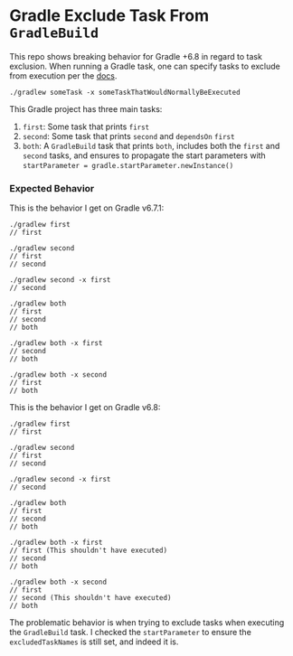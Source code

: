 # Gradle Exclude Task From `GradleBuild`

This repo shows breaking behavior for Gradle +6.8 in regard to task exclusion. When running a Gradle task, one can specify tasks to exclude from execution per the [docs](https://docs.gradle.org/current/userguide/command_line_interface.html#sec:excluding_tasks_from_the_command_line).

```
./gradlew someTask -x someTaskThatWouldNormallyBeExecuted
```

This Gradle project has three main tasks:
1. `first`: Some task that prints `first`
2. `second`: Some task that prints `second` and `dependsOn` `first`
3. `both`: A `GradleBuild` task that prints `both`, includes both the `first` and `second` tasks, and ensures to propagate the start parameters with `startParameter = gradle.startParameter.newInstance()`

### Expected Behavior

This is the behavior I get on Gradle v6.7.1:
```
./gradlew first
// first

./gradlew second
// first
// second

./gradlew second -x first
// second

./gradlew both
// first
// second
// both

./gradlew both -x first
// second
// both

./gradlew both -x second
// first
// both
```

This is the behavior I get on Gradle v6.8:
```
./gradlew first
// first

./gradlew second
// first
// second

./gradlew second -x first
// second

./gradlew both
// first
// second
// both

./gradlew both -x first
// first (This shouldn't have executed)
// second
// both

./gradlew both -x second
// first
// second (This shouldn't have executed)
// both
```

The problematic behavior is when trying to exclude tasks when executing the `GradleBuild` task. I checked the `startParameter` to ensure the `excludedTaskNames` is still set, and indeed it is.
